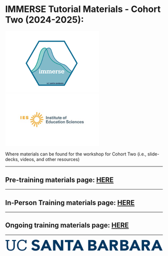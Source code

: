 # IMMERSE Tutorial Materials - Cohort Two (2024-2025): 

<p align="center">

<img src="images/immerse_hex_small.png" width="300"/> <img src="images/IESNewLogo.jpg" width="300"/>

</p>


Where materials can be found for the workshop for Cohort Two (i.e., slide-decks, videos, and other resources)

- - -

## Pre-training materials page: [HERE](https://immerse-ucsb.github.io/cohort-one/pre-training)

- - -

## In-Person Training materials page:  [HERE](https://immerse-ucsb.github.io/cohort-one/in-person-training)

- - -

## Ongoing training materials page:  [HERE](https://immerse-ucsb.github.io/cohort-one/continued_training)

- - -


![](images/UCSB_Navy_mark.png)
